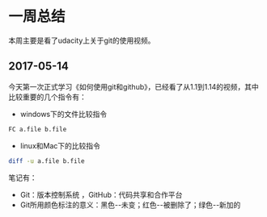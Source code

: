 # 一周总结
本周主要是看了udacity上关于git的使用视频。
## 2017-05-14
今天第一次正式学习《如何使用git和github》，已经看了从1.1到1.14的视频，其中比较重要的几个指令有：
* windows下的文件比较指令
```bash
FC a.file b.file
```
* linux和Mac下的比较指令
```bash
diff -u a.file b.file
```
笔记有：
* Git：版本控制系统 ，GitHub：代码共享和合作平台
* Git所用颜色标注的意义：黑色--未变；红色--被删除了；绿色--新加的
